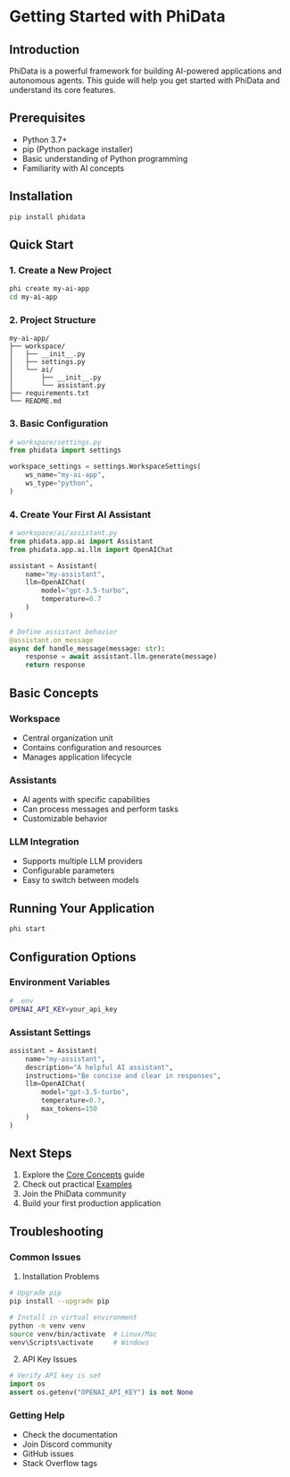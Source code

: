 # Getting Started with PhiData

## Introduction

PhiData is a powerful framework for building AI-powered applications and autonomous agents. This guide will help you get started with PhiData and understand its core features.

## Prerequisites

- Python 3.7+
- pip (Python package installer)
- Basic understanding of Python programming
- Familiarity with AI concepts

## Installation

```bash
pip install phidata
```

## Quick Start

### 1. Create a New Project

```bash
phi create my-ai-app
cd my-ai-app
```

### 2. Project Structure

```
my-ai-app/
├── workspace/
│   ├── __init__.py
│   ├── settings.py
│   └── ai/
│       ├── __init__.py
│       └── assistant.py
├── requirements.txt
└── README.md
```

### 3. Basic Configuration

```python
# workspace/settings.py
from phidata import settings

workspace_settings = settings.WorkspaceSettings(
    ws_name="my-ai-app",
    ws_type="python",
)
```

### 4. Create Your First AI Assistant

```python
# workspace/ai/assistant.py
from phidata.app.ai import Assistant
from phidata.app.ai.llm import OpenAIChat

assistant = Assistant(
    name="my-assistant",
    llm=OpenAIChat(
        model="gpt-3.5-turbo",
        temperature=0.7
    )
)

# Define assistant behavior
@assistant.on_message
async def handle_message(message: str):
    response = await assistant.llm.generate(message)
    return response
```

## Basic Concepts

### Workspace
- Central organization unit
- Contains configuration and resources
- Manages application lifecycle

### Assistants
- AI agents with specific capabilities
- Can process messages and perform tasks
- Customizable behavior

### LLM Integration
- Supports multiple LLM providers
- Configurable parameters
- Easy to switch between models

## Running Your Application

```bash
phi start
```

## Configuration Options

### Environment Variables
```bash
# .env
OPENAI_API_KEY=your_api_key
```

### Assistant Settings
```python
assistant = Assistant(
    name="my-assistant",
    description="A helpful AI assistant",
    instructions="Be concise and clear in responses",
    llm=OpenAIChat(
        model="gpt-3.5-turbo",
        temperature=0.7,
        max_tokens=150
    )
)
```

## Next Steps

1. Explore the [Core Concepts](/agentic-ai/phidata/core-concepts) guide
2. Check out practical [Examples](/agentic-ai/phidata/examples)
3. Join the PhiData community
4. Build your first production application

## Troubleshooting

### Common Issues

1. Installation Problems
```bash
# Upgrade pip
pip install --upgrade pip

# Install in virtual environment
python -m venv venv
source venv/bin/activate  # Linux/Mac
venv\Scripts\activate     # Windows
```

2. API Key Issues
```python
# Verify API key is set
import os
assert os.getenv("OPENAI_API_KEY") is not None
```

### Getting Help

- Check the documentation
- Join Discord community
- GitHub issues
- Stack Overflow tags